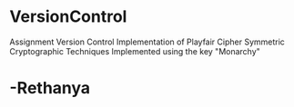 # VersionControl
Assignment Version Control
Implementation of Playfair Cipher
Symmetric Cryptographic Techniques
Implemented using the key "Monarchy"
# -Rethanya